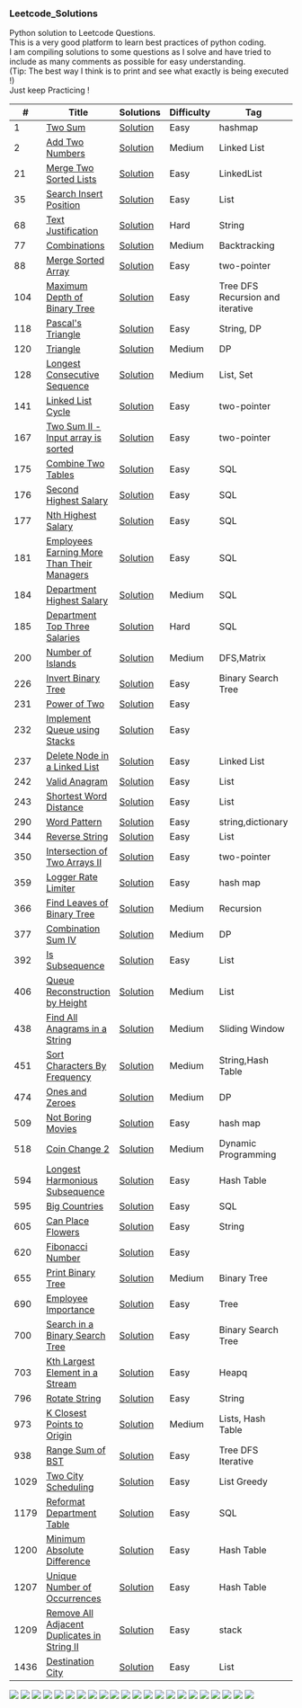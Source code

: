 ### Leetcode_Solutions  
Python solution to Leetcode Questions.   
This is a very good platform to learn best practices of python coding.   
I am compiling solutions to some questions as I solve and have tried to include as many comments as possible for easy understanding.   
(Tip: The best way I think is to print and see what exactly is being executed !)   
Just keep Practicing !

|  #  |      Title     |   Solutions   |  Difficulty  | Tag     |Remarks  |         
|-----|----------------|---------------|--------|-------------|-----------|
|1 |[Two Sum](https://leetcode.com/problems/two-sum/)|[Solution](../master/1.py)  |Easy|hashmap|Am,Ad,G,A,M,Bl,U...|
|2 |[Add Two Numbers](https://leetcode.com/problems/add-two-numbers/)|[Solution](../master/2.py)  |Medium|Linked List|Am,Ad,Bl,A,M,G,F,U...|
|21 |[Merge Two Sorted Lists](https://leetcode.com/problems/merge-two-sorted-lists/)|[Solution](../master/21.py)  |Easy|LinkedList|04Jan21 challenge|
|35 |[Search Insert Position](https://leetcode.com/problems/search-insert-position/)|[Solution](../master/35.py)  |Easy|List|June10 challenge|
|68 |[Text Justification](https://leetcode.com/problems/text-justification/)|[Solution](../master/68.py)  |Hard|String|I,G,K,Tl,U,L,R,F,M,A,E|
|77 |[Combinations](https://leetcode.com/problems/combinations/)|[Solution](../master/77.py)  |Medium|Backtracking||
|88 |[Merge Sorted Array](https://leetcode.com/problems/merge-sorted-array/)|[Solution](../master/88.py)  |Easy|two-pointer|. |
|104 |[Maximum Depth of Binary Tree](https://leetcode.com/problems/maximum-depth-of-binary-tree/)|[Solution](../master/104.py)  |Easy|Tree DFS Recursion and iterative|. |
|118 |[Pascal's Triangle](https://leetcode.com/problems/pascals-triangle/)|[Solution](../master/118.py)  |Easy|String, DP|Am,M,A,Ad,U Y |
|120 |[Triangle](https://leetcode.com/problems/triangle/)|[Solution](../master/120.py)  |Medium|DP|21Apr21 challenge|
|128 |[Longest Consecutive Sequence](https://leetcode.com/problems/longest-consecutive-sequence/)|[Solution](../master/128.py)  |Medium|List, Set|G,M,A,F,Ad,T,Q|
|141 |[Linked List Cycle](https://leetcode.com/problems/linked-list-cycle/)|[Solution](../master/141.py)  |Easy|two-pointer|. |
|167 |[Two Sum II - Input array is sorted](https://leetcode.com/problems/two-sum-ii-input-array-is-sorted/)|[Solution](../master/167.py)  |Easy|two-pointer|. |
|175 |[Combine Two Tables](https://leetcode.com/problems/combine-two-tables/)|[Solution](../master/175.sql)  |Easy|SQL|Ad,Am,Bl,A |
|176 |[Second Highest Salary](https://leetcode.com/problems/second-highest-salary/)|[Solution](../master/176.sql)  |Easy|SQL|Am,A |
|177 |[Nth Highest Salary](https://https://leetcode.com/problems/nth-highest-salary/)|[Solution](../master/177.sql)  |Easy|SQL|Am,Bl,Ad,A,G,Or |
|181 |[Employees Earning More Than Their Managers](https://leetcode.com/problems/employees-earning-more-than-their-managers/)|[Solution](../master/181.sql)  |Easy|SQL|Am,A |
|184 |[Department Highest Salary](https://leetcode.com/problems/department-highest-salary/)|[Solution](../master/184.sql)  |Medium|SQL|Am,A |
|185 |[Department Top Three Salaries](https://leetcode.com/problems/department-top-three-salaries/)|[Solution](../master/185.sql)  |Hard|SQL|Am,U,E,F |
|200  |[ Number of Islands](https://leetcode.com/problems/number-of-islands/)|[Solution](../master/200.py)  |Medium|DFS,Matrix|Am,M,B,G,F,L,A,O|
|226  |[ Invert Binary Tree](https://leetcode.com/problems/invert-binary-tree/)|[Solution](../master/226.py)  |Easy|Binary Search Tree|June01 challenge|
|231 |[Power of Two](https://leetcode.com/problems/power-of-two/)|[Solution](../master/231.py)  |Easy||June08 challenge|
|232 |[Implement Queue using Stacks](https://leetcode.com/problems/implement-queue-using-stacks/)|[Solution](../master/232.py)  |Easy||Am,M,A,GS|
|237  |[Delete Node in a Linked List](https://leetcode.com/problems/delete-node-in-a-linked-list/)|[Solution](../master/237.py)  |Easy|Linked List|02June20 challenge|
|242  |[Valid Anagram](https://leetcode.com/problems/valid-anagram/)|[Solution](../master/242.py)  |Easy|List|Bl,G,M,U,Am,A,W,J|
|243  |[Shortest Word Distance](https://leetcode.com/problems/shortest-word-distance/)|[Solution](../master/243.py)  |Easy|List|L,A,GS,M,U,SF,DD|
|290 |[Word Pattern](https://leetcode.com/problems/word-pattern/)|[Solution](../master/290.py)  |Easy|string,dictionary|. |
|344 |[Reverse String](https://leetcode.com/problems/reverse-string/)|[Solution](../master/344.py)  |Easy|List|June04 challenge|
|350 |[Intersection of Two Arrays II](https://leetcode.com/problems/intersection-of-two-arrays-ii/)|[Solution](../master/350.py)  |Easy|two-pointer|. |
|359 |[Logger Rate Limiter](https://leetcode.com/problems/logger-rate-limiter/)|[Solution](../master/359.py)  |Easy|hash map|. |
|366 |[Find Leaves of Binary Tree](https://leetcode.com/problems/find-leaves-of-binary-tree/)|[Solution](../master/366.py)  |Medium|Recursion|03Jul21 challenge |
|377 |[Combination Sum IV](https://leetcode.com/problems/combination-sum-iv/)|[Solution](../master/377.py)  |Medium|DP|19Apr21 challenge|
|392 |[Is Subsequence](https://leetcode.com/problems/is-subsequence/)|[Solution](../master/392.py)  |Easy|List|June09 challenge|
|406 |[Queue Reconstruction by Height](https://leetcode.com/problems/queue-reconstruction-by-height/)|[Solution](../master/406.py)  |Medium|List|06June20 challenge|
|438 |[Find All Anagrams in a String](https://leetcode.com/problems/find-all-anagrams-in-a-string/)|[Solution](../master/438.py)  |Medium|Sliding Window|M,Am,F,P,G|
|451  |[Sort Characters By Frequency](https://leetcode.com/problems/sort-characters-by-frequency/)|[Solution](../master/451.py)  |Medium|String,Hash Table||
|474 |[Ones and Zeroes](https://leetcode.com/problems/ones-and-zeroes/)|[Solution](../master/474.py)  |Medium|DP|03Apr21 challenge|
|509 |[Not Boring Movies](https://leetcode.com/problems/fibonacci-number/)|[Solution](../master/509.py)  |Easy|hash map|15Apr21 challenge|
|518 |[Coin Change 2](https://leetcode.com/problems/coin-change-2/)|[Solution](../master/518.py)  |Medium|Dynamic Programming|June07 challenge|
|594  |[Longest Harmonious Subsequence](https://leetcode.com/problems/longest-harmonious-subsequence/)|[Solution](../master/594.py)  |Easy|Hash Table||
|595 |[Big Countries](https://leetcode.com/problems/big-countries/)|[Solution](../master/595.py)  |Easy|SQL||
|605 |[Can Place Flowers](https://leetcode.com/problems/can-place-flowers/)|[Solution](../master/609.py)  |Easy|String|L,F|
|620 |[Fibonacci Number](https://leetcode.com/problems/not-boring-movies/)|[Solution](../master/620.py)  |Easy|||
|655 |[Print Binary Tree](https://leetcode.com/problems/print-binary-tree/)|[Solution](../master/655.py)  |Medium|Binary Tree||
|690 |[Employee Importance](https://leetcode.com/problems/employee-importance/)|[Solution](../master/690.py)  |Easy|Tree|G,A|
|700 |[Search in a Binary Search Tree](https://leetcode.com/problems/search-in-a-binary-search-tree/)|[Solution](../master/700.py)  |Easy|Binary Search Tree|June15 challenge|
|703 |[Kth Largest Element in a Stream](https://leetcode.com/problems/kth-largest-element-in-a-stream/)|[Solution](../master/703.py)  |Easy|Heapq|Am,F|
|796 |[Rotate String](https://leetcode.com/problems/rotate-string/)|[Solution](../master/796.py)  |Easy|String||
|973  |[K Closest Points to Origin](https://leetcode.com/problems/k-closest-points-to-origin/)|[Solution](../master/973.py)  |Medium|Lists, Hash Table||
|938  |[Range Sum of BST](https://leetcode.com/problems/range-sum-of-bst/)|[Solution](../master/938.py)  |Easy|Tree DFS Iterative||
|1029 |[Two City Scheduling](https://leetcode.com/problems/two-city-scheduling/)|[Solution](../master/1029.py)  |Easy|List Greedy|June03 challenge|
|1179 |[Reformat Department Table](https://leetcode.com/problems/reformat-department-table/)|[Solution](../master/1179.py)  |Easy|SQL||
|1200  |[Minimum Absolute Difference](https://leetcode.com/problems/minimum-absolute-difference/)|[Solution](../master/1200.py)  |Easy|Hash Table||
|1207  |[Unique Number of Occurrences](https://leetcode.com/problems/unique-number-of-occurrences/)|[Solution](../master/1207.py)  |Easy|Hash Table||
|1209 |[Remove All Adjacent Duplicates in String II](https://leetcode.com/problems/remove-all-adjacent-duplicates-in-string-ii/)|[Solution](../master/1209.py)  |Easy|stack|16Apr21 challenge|
|1436 |[Destination City](https://leetcode.com/problems/destination-city/)|[Solution](../master/1436.py)  |Easy|List||

![](https://img.shields.io/badge/-A:Apple-blue?)
![](https://img.shields.io/badge/-Ad:Adobe-blue?)
![](https://img.shields.io/badge/-Am:Amazon-blue?)
![](https://img.shields.io/badge/-Bl:Bloomberg-blue?)
![](https://img.shields.io/badge/-DD:DiDi-blue?)
![](https://img.shields.io/badge/-E:eBay-blue?)
![](https://img.shields.io/badge/-F:Facebook-blue?)
![](https://img.shields.io/badge/-G:Google-blue?)
![](https://img.shields.io/badge/-GS:GoldManSachs-blue?)
![](https://img.shields.io/badge/-I:Intuit-blue?)
![](https://img.shields.io/badge/-J:JPMC-blue?)
![](https://img.shields.io/badge/-K:Karat-blue?)
![](https://img.shields.io/badge/-L:LinkedIn-blue?)
![](https://img.shields.io/badge/-M:Microsoft-blue?)
![](https://img.shields.io/badge/-Or:Oracle-blue?)
![](https://img.shields.io/badge/-Q:Qualtrics-blue?)
![](https://img.shields.io/badge/-R:Reddit-blue?)
![](https://img.shields.io/badge/-SF:SalesForce-blue?)
![](https://img.shields.io/badge/-Tl:Twillio-blue?)
![](https://img.shields.io/badge/-T:Twitter-blue?)
![](https://img.shields.io/badge/-U:Uber-blue?)
![](https://img.shields.io/badge/-W:Walmart-blue?)



